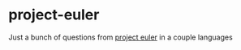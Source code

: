 project-euler
=============
Just a bunch of questions from [project euler](https://projecteuler.net/) in a couple languages
